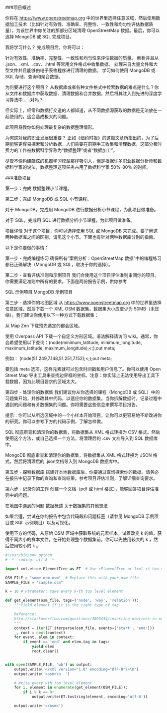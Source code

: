 ###项目概述

你将在 https://www.openstreetmap.org 中的世界里选择任意区域，然后使用数据加工技术（比如针对有效性、准确率、完整性、一致性和均匀性评估数据质量），为该世界中你关注的那部分区域清理 OpenStreetMap 数据。最后，你可以选择 MongoDB 或 SQL 完成项目。

我将学习什么？
完成项目后，你将可以：

针对有效性、准确率、完整性、一致性和均匀性来评估数据的质量。
解析并且从 .json、.xml、.csv、.html 等常用文件格式中收集数据。
处理来自大量文件和大型文件并且能够由电子表格程序进行清理的数据。
学习如何使用 MongoDB 或 SQL 存储、查询和聚合数据。

为何要进行这个项目？
从数据库或者各种文件格式中检索数据的难点是什么？你从文件和数据库中获取数据、清理数据和合并数据，然后将其注入到先进的深度学习算法中……对吗？

但实际上，经常和数据打交道的人都知道，从不同数据源获取的数据是无法放在一起使用的，这会造成极大的问题。

此项目将教你如何处理最复杂的数据整理情形。

为何这对我的职业发展很重要？
正如《纽约时报》的这篇文章所指出的，为了后期能够更容易探索和分析数据，人们需要在前期手工收集和清理数据，这部分费时费力的工作被数据科学界称为“数据整理”或者“数据加工”。

尽管不像构建酷炫的机器学习模型那样吸引人，但是根据许多职业数据分析师和数据科学家的说法，数据整理这项任务占用了数据科学家 50%-80% 的时间。

###准备项目

第一步：完成 数据整理小节课程。

第二步：完成 MongoDB 或 SQL 小节课程。

对于 MongoDB，完成用 MongoDB 进行数据分析小节课程，为此项目做准备。

对于 SQL，完成用 SQL 进行数据分析小节课程，为此项目做准备。

项目详情
对于这个项目，你可以选择使用 SQL 或 MongoDB 来完成。要了解这两种数据库之间的区别，请见这个小节。下面也有针对两种数据库分别的指南。

以下是你要做的事情：

第一步 - 完成编程练习
确保所有“案例分析：OpenStreetMap 数据”中的编程练习都已正确解决（MongoDB 或 SQL，取决于你的选择）。

第二步 - 查看评估准则和示例项目
我们会使用这个项目评估准则审阅你的项目。你需要满足准则中所有的要求。下面是两份报告示例，供你参考

SQL 示例项目
MongoDB 示例项目

第三步 - 选择你的地图区域
从 https://www.openstreetmap.org 中的世界里选择任意区域，然后下载一个 XML OSM 数据集。数据集大小应至少为 50MB（未压缩）。我们建议你使用以下一种方式下载数据集：

从 Map Zen 下载预先选定的都会区域。

使用 Overpass API 下载一个自定义方形区域。语法解释请访问 wiki。通常，你会希望使用以下查询：(node(minimum_latitude, minimum_longitude, maximum_latitude, maximum_longitude);<;);out meta;

例如： (node(51.249,7.148,51.251,7.152);<;);out meta;

要包括 meta 选项，这样元素就可以包含时间戳和用户信息了。你可以使用 Open Street Map 导出工具来查找边界框的坐标。注意：你实际上无法使用导出工具下载数据，因为此项目要求的区域太大。

第四步 - 处理你的数据集
我们建议你从你选择的课程（MongoDB 或 SQL）中的习题集开始，并修改其中代码，以适应你的数据集。当你拆解数据时，记录过程中遇到的问题和有关数据集的问题。你将需要这些信息来撰写项目报告。

提示：你可以从所选区域中的一个小样本开始项目，让你可以更容易地不断改进你的研究。你可以参考下方的代码示例，了解怎样做。

SQL
彻底审查和清理你的数据集，将数据集从 XML 格式转换为 CSV 格式。然后使用这个方法，或自己选择一个方法，将清理后的 .csv 文档导入到 SQL 数据库中。

MongoDB
彻底审查和清理你的数据集，将数据集从 XML 格式转换为 JSON 格式，然后将清理后的 .json文档导入到 MongoDB 数据库中。

第五步 - 探索数据库
搭建好本地数据库后，你要通过查询探索你的数据。请务必在报告中记录下你的查询和查询结果。参考项目评估准则，了解详细查询要求。

第六步 - 记录你的工作
创建一个文档（pdf 或 html 格式），能够回答项目评估准则中的问题。

在地图中遇到的问题
数据概述
关于数据集的其他想法

如果合适，尝试在你的报告中包含代码段和问题标签（请参见 MongoDB 示例项目或 SQL 示例项目）以及可视化。

使用下方的代码，从原始 OSM 区域中获取系统的元素样本。试着改变 k 的值，获得不同大小的样本文件。在开始处理整个数据集前，你可以先使用较大的 k ，然后使用较小的 k 。


``` python
#!/usr/bin/env python
# -*- coding: utf-8 -*-

import xml.etree.ElementTree as ET  # Use cElementTree or lxml if too slow

OSM_FILE = "some_osm.osm"  # Replace this with your osm file
SAMPLE_FILE = "sample.osm"

k = 10 # Parameter: take every k-th top level element

def get_element(osm_file, tags=('node', 'way', 'relation')):
    """Yield element if it is the right type of tag

    Reference:
    http://stackoverflow.com/questions/3095434/inserting-newlines-in-xml-file-generated-via-xml-etree-elementtree-in-python
    """
    context = iter(ET.iterparse(osm_file, events=('start', 'end')))
    _, root = next(context)
    for event, elem in context:
        if event == 'end' and elem.tag in tags:
            yield elem
            root.clear()


with open(SAMPLE_FILE, 'wb') as output:
    output.write('<?xml version="1.0" encoding="UTF-8"?>\n')
    output.write('<osm>\n  ')

    # Write every kth top level element
    for i, element in enumerate(get_element(OSM_FILE)):
        if i % k == 0:
            output.write(ET.tostring(element, encoding='utf-8'))

    output.write('</osm>')
```